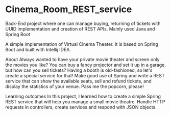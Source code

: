 # Cinema_Room_REST_service
Back-End project where one can manage buying, returning of tickets with UUID implementation and creation of REST APIs. Mainly used Java and Spring Boot

A simple implementation of Virtual Cinema Theater. It is based on Spring Boot and built with Intellij IDEA.

About
Always wanted to have your private movie theater and screen only the movies you like? You can buy a fancy projector and set it up in a garage, but how can you sell tickets? Having a booth is old-fashioned, so let's create a special service for that! Make good use of Spring and write a REST service that can show the available seats, sell and refund tickets, and display the statistics of your venue. Pass me the popcorn, please!

Learning outcomes
In this project, I learned how to create a simple Spring REST service that will help you manage a small movie theatre. Handle HTTP requests in controllers, create services and respond with JSON objects.
